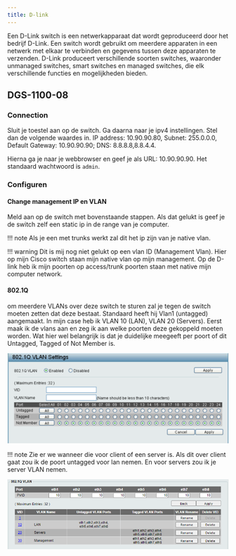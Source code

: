 ```yaml
---
title: D-link
---
```


Een D-Link switch is een netwerkapparaat dat wordt geproduceerd door het bedrijf D-Link. Een switch wordt gebruikt om meerdere apparaten in een netwerk met elkaar te verbinden en gegevens tussen deze apparaten te verzenden. D-Link produceert verschillende soorten switches, waaronder unmanaged switches, smart switches en managed switches, die elk verschillende functies en mogelijkheden bieden.

## DGS-1100-08

### Connection

Sluit je toestel aan op de switch. Ga daarna naar je ipv4 instellingen. Stel dan de volgende waardes in.
IP address: 10.90.90.80, Subnet: 255.0.0.0, Default Gateway: 10.90.90.90; DNS: 8.8.8.8,8.8.4.4.

Hierna ga je naar je webbrowser en geef je als URL: 10.90.90.90.
Het standaard wachtwoord is `admin`.

### Configuren

#### Change management IP en VLAN

Meld aan op de switch met bovenstaande stappen. Als dat gelukt is geef je de switch zelf een static ip in de range van je computer.

!!! note
    Als je een met trunks werkt zal dit het ip zijn van je native vlan.

!!! warning
    Dit is mij nog niet gelukt op een vlan ID (Management Vlan).
    Hier op mijn Cisco switch staan mijn native vlan op mijn management. Op de D-link heb ik mijn poorten op access/trunk poorten staan met native mijn computer network.

#### 802.1Q

om meerdere VLANs over deze switch te sturen zal je tegen de switch moeten zetten dat deze bestaat.
Standaard heeft hij Vlan1 (untagged) aangemaakt. In mijn case heb ik VLAN 10 (LAN), VLAN 20 (Servers).
Eerst maak ik de vlans aan en zeg ik aan welke poorten deze gekoppeld moeten worden. Wat hier wel belangrijk is dat je duidelijke meegeeft per poort of dit Untagged, Tagged of Not Member is.

![802.1Q](../../_assets/images/d_link_.1q.png)

!!! note
    Zie er we wanneer die voor client of een server is. Als dit over client gaat zou ik de poort untagged voor lan nemen. En voor servers zou ik je server VLAN nemen.

![802.1Q2](../../_assets/images/d_link_802.1q2.png)
